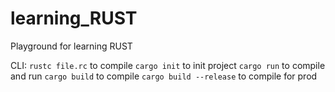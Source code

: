 # learning_RUST
Playground for learning RUST

CLI:
`rustc file.rc` to compile
`cargo init` to init project
`cargo run` to compile and run
`cargo build` to compile
`cargo build --release` to compile for prod